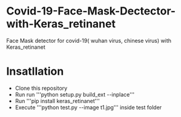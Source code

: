 # Covid-19-Face-Mask-Dectector-with-Keras_retinanet
Face Mask detector for covid-19( wuhan virus, chinese virus) with Keras_retinanet

# Insatllation
- Clone this repository
- Run run '''python setup.py build_ext --inplace'''
- Run '''pip install keras_retinanet''' 
- Execute '''python test.py --image t1.jpg''' inside test folder
